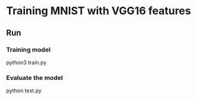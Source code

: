 Training MNIST with VGG16 features 
=====================================

Run
---
### Training model
python3 train.py 

### Evaluate the model
python test.py

